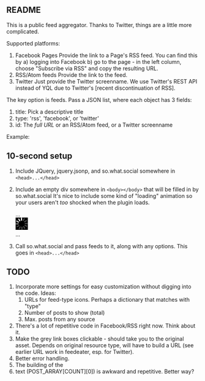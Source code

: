 README
------

This is a public feed aggregator. 
Thanks to Twitter, things are a little more complicated.

Supported platforms:

1.  Facebook Pages
    Provide the link to a Page's RSS feed. You can find this by
    a) logging into Facebook
    b) go to the page - in the left column, choose "Subscribe via RSS" and copy the resulting URL.
2.  RSS/Atom feeds
    Provide the link to the feed.
3.  Twitter
    Just provide the Twitter screenname. We use Twitter's REST API instead of YQL due to Twitter's [recent discontinuation of RSS].

The key option is feeds. Pass a JSON list, where each object has 3 fields:

1.  title: Pick a descriptive title
2.  type: 'rss', 'facebook', or 'twitter'
3.  id: The *full URL* or an RSS/Atom feed, or a Twitter screenname

Example:

## 10-second setup

1.  Include JQuery, jquery.jsonp, and so.what.social somewhere in `<head>...</head>`

    <script src="http://ajax.googleapis.com/ajax/libs/jquery/1.6.2/jquery.min.js" type="text/javascript"></script>
    <script src="jquery.jsonp-2.1.4.js" type="text/javascript"></script>
    <script src="so.what.social.js" type="text/javascript"></script>

2.  Include an empty div somewhere in `<body></body>` that will be filled in by so.what.social
    It's nice to include some kind of "loading" animation so your users aren't *too* shocked when the plugin loads.
    
    <body>
    ...
    <div id="activityFeed">
        <img id="loading" src="ajax-loading.gif" />
    </div>
    ...
    </body>

3.  Call so.what.social and pass feeds to it, along with any options. This goes in `<head>...</head>`

    <script type="text/javascript">
        $(document).ready(function() {
            $("#activityFeed").soWhatSocial({
                "feeds": [
                    {
                        "title": "Some awesome RSS or Atom feed",
                        "type": "rss",
                        "id": "https://blog.honestappalachia.org/feed/"
                    },
                    {
                        "title": "My favorite Twitter",
                        "type": "twitter",
                        "id": "rampswv"
                    },
                    {
                        "title": "Sweet Facebook, bro",
                        "type": "facebook",
                        "id": "http://www.facebook.com/feeds/page.php?id=135221739823874&format=rss20"
                    }
                ],
            });
        });
    </script>

## TODO

1.  Incorporate more settings for easy customization without digging into the code.
    Ideas:
    1.  URLs for feed-type icons. Perhaps a dictionary that matches with "type"
    2.  Number of posts to show (total)
    3.  Max. posts from any source
2.  There's a lot of repetitive code in Facebook/RSS right now. Think about it.
3.  Make the grey link boxes clickable - should take you to the original asset.
    Depends on original resource type, will have to build a URL (see earlier URL work in feedeater,
    esp. for Twitter).
4.  Better error handling.
5.  The building of the <li> text (POST_ARRAY[COUNT][0]) is awkward and repetitive. Better way?
